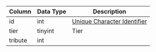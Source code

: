 | Column  | Data Type | Description                                      |
| ------- | --------- | ------------------------------------------------ |
| id      | int       | [Unique Character Identifier](character_data.md) |
| tier    | tinyint   | Tier                                             |
| tribute | int       |                                                  |